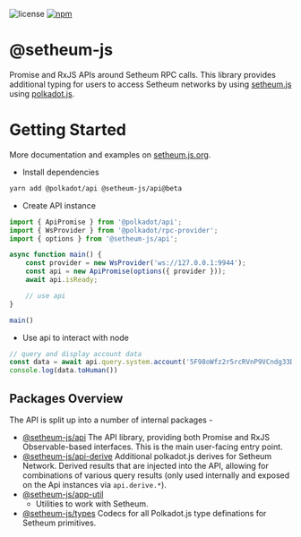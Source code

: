 ![license](https://img.shields.io/badge/License-Apache%202.0-blue?logo=apache&style=flat-square)
[![npm](https://img.shields.io/npm/v/@setheum-js/api?logo=npm&style=flat-square)](https://www.npmjs.com/package/@setheum-js/api)

# @setheum-js
Promise and RxJS APIs around Setheum RPC calls. 
This library provides additional typing for users to access Setheum networks by using [setheum.js](https://github.com/setheum-js/api) using [polkadot.js](https://github.com/polkadot-js/api).

# Getting Started

More documentation and examples on [setheum.js.org](https://setheum.js.org).

- Install dependencies

```bash
yarn add @polkadot/api @setheum-js/api@beta
```

- Create API instance

```ts
import { ApiPromise } from '@polkadot/api';
import { WsProvider } from '@polkadot/rpc-provider';
import { options } from '@setheum-js/api';

async function main() {
    const provider = new WsProvider('ws://127.0.0.1:9944');
    const api = new ApiPromise(options({ provider }));
    await api.isReady;

    // use api
}

main()
```

- Use api to interact with node

```ts
// query and display account data
const data = await api.query.system.account('5F98oWfz2r5rcRVnP9VCndg33DAAsky3iuoBSpaPUbgN9AJn');
console.log(data.toHuman())
```

## Packages Overview

The API is split up into a number of internal packages -

- [@setheum-js/api](packages/api/) The API library, providing both Promise and RxJS Observable-based interfaces. This is the main user-facing entry point.
- [@setheum-js/api-derive](packages/api-derive/) Additional polkadot.js derives for Setheum Network.
Derived results that are injected into the API, allowing for combinations of various query results (only used internally and exposed on the Api instances via `api.derive.*`).
- [@setheum-js/app-util](./packages/app-util)
  - Utilities to work with Setheum.
- [@setheum-js/types](packages/types/) Codecs for all Polkadot.js type definations for Setheum primitives.
